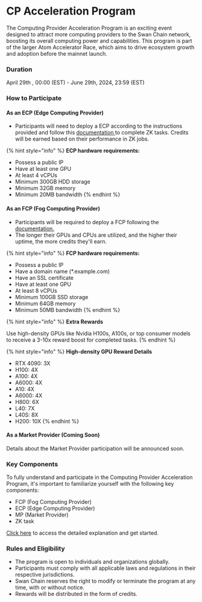 # CP Acceleration Program

The Computing Provider Acceleration Program is an exciting event designed to attract more computing providers to the Swan Chain network, boosting its overall computing power and capabilities. This program is part of the larger Atom Accelerator Race, which aims to drive ecosystem growth and adoption before the mainnet launch.

### Duration

April 29th , 00:00 (EST) - June 29th, 2024, 23:59 (EST)

### How to Participate

#### As an ECP (Edge Computing Provider)

* Participants will need to deploy a ECP according to the instructions provided and follow this [documentation](https://docs.swanchain.io/orchestrator/as-a-computing-provider/ecp-edge-computing-provider)[ ](https://docs.swanchain.io/orchestrator/as-a-computing-provider/ecp-edge-computing-provider/ecp-setup)to complete ZK tasks. Credits will be earned based on their performance in ZK jobs.

{% hint style="info" %}
**ECP hardware requirements:**

* Possess a public IP
* Have at least one GPU&#x20;
* At least 4 vCPUs&#x20;
* Minimum 300GB HDD storage&#x20;
* Minimum 32GB memory&#x20;
* Minimum 20MB bandwidth
{% endhint %}

#### As an FCP (Fog Computing Provider)

* Participants will be required to deploy a FCP following the [documentation.](https://docs.swanchain.io/orchestrator/as-a-computing-provider/fcp-fog-computing-provider/computing-provider-setup)
* The longer their GPUs and CPUs are utilized, and the higher their uptime, the more credits they'll earn.

{% hint style="info" %}
**FCP hardware requirements:**

* Possess a public IP
* Have a domain name (\*.example.com)
* Have an SSL certificate
* Have at least one GPU&#x20;
* At least 8 vCPUs&#x20;
* Minimum 100GB SSD storage
* Minimum 64GB memory
* Minimum 50MB bandwidth
{% endhint %}

{% hint style="info" %}
**Extra Rewards**

Use high-density GPUs like Nvidia H100s, A100s, or top consumer models to receive a 3-10x reward boost for completed tasks.
{% endhint %}

{% hint style="info" %}
**High-density GPU Reward Details**

* RTX 4090: 3X
* H100: 4X
* A100: 4X
* A6000: 4X
* A10: 4X
* A6000: 4X
* H800: 6X
* L40: 7X
* L40S: 8X
* H200: 10X
{% endhint %}

#### As a Market Provider (Coming Soon)

Details about the Market Provider participation will be announced soon.

### Key Components

To fully understand and participate in the Computing Provider Acceleration Program, it's important to familiarize yourself with the following key components:

* FCP (Fog Computing Provider)
* ECP (Edge Computing Provider)
* MP (Market Provider)
* ZK task

[Click here](https://docs.swanchain.io/getting-started/protocol-stack/glossary) to access the detailed explanation and get started.

### Rules and Eligibility

* The program is open to individuals and organizations globally.
* Participants must comply with all applicable laws and regulations in their respective jurisdictions.
* Swan Chain reserves the right to modify or terminate the program at any time, with or without notice.
* Rewards will be distributed in the form of credits.
